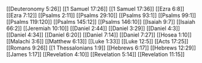 [[Deuteronomy 5:26]]
[[1 Samuel 17:26]]
[[1 Samuel 17:36]]
[[Ezra 6:8]]
[[Ezra 7:12]]
[[Psalms 2:11]]
[[Psalms 29:10]]
[[Psalms 93:1]]
[[Psalms 99:1]]
[[Psalms 119:120]]
[[Psalms 145:12]]
[[Psalms 146:10]]
[[Isaiah 9:7]]
[[Isaiah 66:2]]
[[Jeremiah 10:10]]
[[Daniel 2:44]]
[[Daniel 3:29]]
[[Daniel 4:3]]
[[Daniel 4:34]]
[[Daniel 6:20]]
[[Daniel 7:14]]
[[Daniel 7:27]]
[[Hosea 1:10]]
[[Malachi 3:6]]
[[Matthew 6:13]]
[[Luke 1:33]]
[[Luke 12:5]]
[[Acts 17:25]]
[[Romans 9:26]]
[[1 Thessalonians 1:9]]
[[Hebrews 6:17]]
[[Hebrews 12:29]]
[[James 1:17]]
[[Revelation 4:10]]
[[Revelation 5:14]]
[[Revelation 11:15]]
